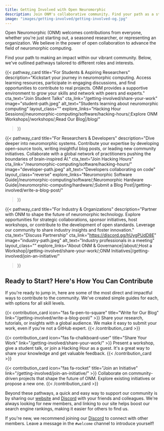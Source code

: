 ```yaml
---
title: Getting Involved with Open Neuromorphic
description: Join ONM's collaborative community. Find your path as a student, practitioner, or industry expert to contribute to open-source neuromorphic computing.
image: "images/getting-involved/getting-involved-og.jpg" 
---
```


Open Neuromorphic (ONM) welcomes contributions from everyone, whether you're just starting out, a seasoned researcher, or representing an organization. We believe in the power of open collaboration to advance the field of neuromorphic computing.

Find your path to making an impact within our vibrant community. Below, we've outlined pathways tailored to different roles and interests.

{{< pathway_card
title="For Students & Aspiring Researchers"
description="Kickstart your journey in neuromorphic computing. Access learning resources, participate in engaging discussions, and find opportunities to contribute to real projects. ONM provides a supportive environment to grow your skills and network with peers and experts."
cta_text="Join Student Talks"
cta_link="/getting-involved/share-your-work"
image="student-path.jpeg"
alt_text="Students learning about neuromorphic computing"
layout_class=""
explore_links="Hacking Hour Sessions|/neuromorphic-computing/software/hacking-hours/;Explore ONM Workshops|/workshops/;Read Our Blog|/blog/"
>}}

{{< pathway_card
title="For Researchers & Developers"
description="Dive deeper into neuromorphic systems. Contribute your expertise by developing open-source tools, writing insightful blog posts, or leading new community initiatives. Collaborate with a global network of practitioners pushing the boundaries of brain-inspired AI."
cta_text="Join Hacking Hours"
cta_link="/neuromorphic-computing/software/hacking-hours/"
image="developer-path.jpeg"
alt_text="Developers collaborating on code"
layout_class="reverse"
explore_links="Neuromorphic Software Guide|/neuromorphic-computing/software/;Neuromorphic Hardware Guide|/neuromorphic-computing/hardware/;Submit a Blog Post|/getting-involved/write-a-blog-post/"
>}}

{{< pathway_card
title="For Industry & Organizations"
description="Partner with ONM to shape the future of neuromorphic technology. Explore opportunities for strategic collaborations, sponsor initiatives, host workshops, or contribute to the development of open standards. Leverage our community to share industry insights and foster innovation."
cta_text="Discuss Partnership"
cta_link="https://discord.gg/hUygPUdD8E"
image="industry-path.jpeg"
alt_text="Industry professionals in a meeting"
layout_class=""
explore_links="About ONM & Governance|/about/;Host a Workshop|/getting-involved/share-your-work/;ONM Initiatives|/getting-involved/join-an-initiative/"
>}}

## Ready to Start? Here's How You Can Contribute

If you're ready to jump in, here are some of the most direct and impactful ways to contribute to the community. We've created simple guides for each, with options for all skill levels.

<div class="my-16 grid grid-cols-1 gap-8 md:grid-cols-2 lg:grid-cols-3">
  {{< contribution_card icon="fas fa-pen-to-square" title="Write for Our Blog" link="/getting-involved/write-a-blog-post/" >}}
  Share your research, tutorials, or insights with a global audience. We make it easy to submit your work, even if you're not a GitHub expert.
  {{< /contribution_card >}}

{{< contribution_card icon="fas fa-chalkboard-user" title="Share Your Work" link="/getting-involved/share-your-work/" >}}
Present a workshop, give a student talk, or join a Hacking Hour as a guest. It's a great way to share your knowledge and get valuable feedback.
{{< /contribution_card >}}

{{< contribution_card icon="fas fa-rocket" title="Join an Initiative" link="/getting-involved/join-an-initiative/" >}}
Collaborate on community-driven projects that shape the future of ONM. Explore existing initiatives or propose a new one.
{{< /contribution_card >}}
</div>

Beyond these pathways, a quick and easy way to support our community is by sharing our [website](https://open-neuromorphic.org/) and [Discord](https://discord.gg/hUygPUdD8E) with your friends and colleagues. We're always looking for new members, and linking to our site helps boost our search engine rankings, making it easier for others to find us.

If you're new, we recommend joining our [Discord](https://discord.gg/hUygPUdD8E) to connect with other members. Leave a message in the `#welcome` channel to introduce yourself!

